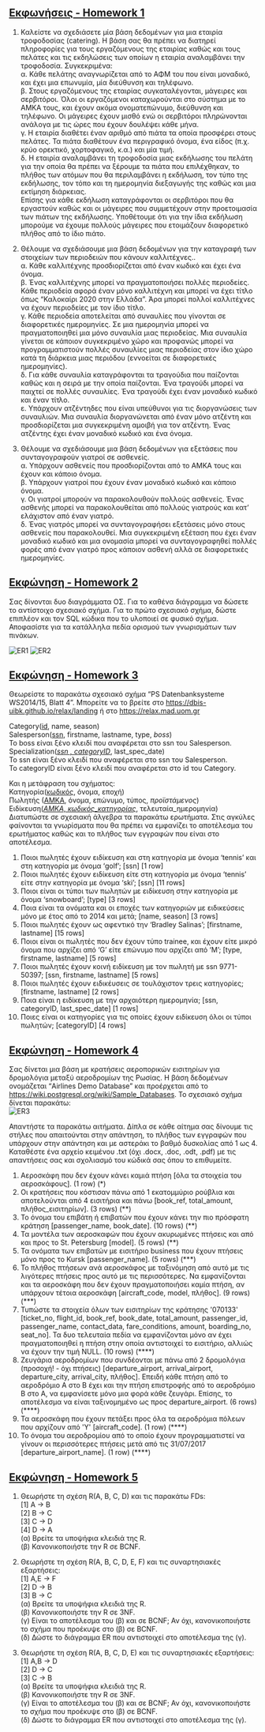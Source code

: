 ## [Εκφωνήσεις - Homework 1](/Semester2/Databases/Assignments/HW_1)

1. Καλείστε να σχεδιάσετε μία βάση δεδομένων για μια εταιρία τροφοδοσίας (catering). Η βάση σας θα πρέπει να διατηρεί πληροφορίες για τους εργαζόμενους της εταιρίας καθώς και τους πελάτες και τις εκδηλώσεις των οποίων η εταιρία αναλαμβάνει την τροφοδοσία. Συγκεκριμένα:  
   α. Κάθε πελάτης αναγνωρίζεται από το ΑΦΜ του που είναι μοναδικό, και έχει μια επωνυμία, μία
   διεύθυνση και τηλέφωνο.  
   β. Στους εργαζόμενους της εταιρίας συγκαταλέγονται, μάγειρες και σερβιτόροι. Όλοι οι εργαζόμενοι
   καταχωρούνται στο σύστημα με το ΑΜΚΑ τους, και έχουν ακόμα ονοματεπώνυμο, διεύθυνση και
   τηλέφωνο. Οι μάγειρες έχουν μισθό ενώ οι σερβιτόροι πληρώνονται ανάλογα με τις ώρες που έχουν
   δουλέψει κάθε μήνα.  
   γ. Η εταιρία διαθέτει έναν αριθμό από πιάτα τα οποία προσφέρει στους πελάτες. Τα πιάτα διαθέτουν
   ένα περιγραφικό όνομα, ένα είδος (π.χ. κρύο ορεκτικό, χορτοφαγικό, κ.α.) και μία τιμή.  
   δ. Η εταιρία αναλαμβάνει τη τροφοδοσία μιας εκδήλωσης του πελάτη για την οποία θα πρέπει να
   ξέρουμε τα πιάτα που επιλέχθηκαν, το πλήθος των ατόμων που θα περιλαμβάνει η εκδήλωση, τον
   τύπο της εκδήλωσης, τον τόπο και τη ημερομηνία διεξαγωγής της καθώς και μια εκτίμηση διάρκειας.  
   Επίσης για κάθε εκδήλωση καταγράφονται οι σερβιτόροι που θα εργαστούν καθώς και οι μάγειρες
   που συμμετέχουν στην προετοιμασία των πιάτων της εκδήλωσης. Υποθέτουμε ότι για την ίδια
   εκδήλωση μπορούμε να έχουμε πολλούς μάγειρες που ετοιμάζουν διαφορετικό πλήθος από το ίδιο
   πιάτο.

2. Θέλουμε να σχεδιάσουμε μια βάση δεδομένων για την καταγραφή των στοιχείων των περιοδειών που κάνουν καλλιτέχνες..  
   α. Κάθε καλλιτέχνης προσδιορίζεται από έναν κωδικό και έχει ένα όνομα.  
   β. Ένας καλλιτέχνης μπορεί να πραγματοποιήσει πολλές περιοδείες. Κάθε περιοδεία αφορά έναν μόνο
   καλλιτέχνη και μπορεί να έχει τίτλο όπως “Καλοκαίρι 2020 στην Ελλάδα”. Άρα μπορεί πολλοί
   καλλιτέχνες να έχουν περιοδείες με τον ίδιο τίτλο.  
   γ. Κάθε περιοδεία αποτελείται από συναυλίες που γίνονται σε διαφορετικές ημερομηνίες. Σε μια
   ημερομηνία μπορεί να πραγματοποιηθεί μια μόνο συναυλία μιας περιοδείας. Μια συναυλία γίνεται
   σε κάποιον συγκεκριμένο χώρο και προφανώς μπορεί να προγραμματιστούν πολλές συναυλίες μιας
   περιοδείας στον ίδιο χώρο κατά τη διάρκεια μιας περιόδου (εννοείται σε διαφορετικές ημερομηνίες).  
   δ. Για κάθε συναυλία καταγράφονται τα τραγούδια που παίζονται καθώς και η σειρά με την οποία
   παίζονται. Ένα τραγούδι μπορεί να παιχτεί σε πολλές συναυλίες. Ένα τραγούδι έχει έναν μοναδικό
   κωδικό και έναν τίτλο.  
   ε. Υπάρχουν ατζέντηδες που είναι υπεύθυνοι για τις διοργανώσεις των συναυλιών. Μια συναυλία
   διοργανώνεται από έναν μόνο ατζέντη και προσδιορίζεται μια συγκεκριμένη αμοιβή για τον ατζέντη.
   Ένας ατζέντης έχει έναν μοναδικό κωδικό και ένα όνομα.  

3. Θέλουμε να σχεδιάσουμε μια βάση δεδομένων για εξετάσεις που συνταγογραφούν γιατροί σε ασθενείς.  
   α. Υπάρχουν ασθενείς που προσδιορίζονται από το ΑΜΚΑ τους και έχουν και κάποιο όνομα.  
   β. Υπάρχουν γιατροί που έχουν έναν μοναδικό κωδικό και κάποιο όνομα.  
   γ. Οι γιατροί μπορούν να παρακολουθούν πολλούς ασθενείς. Ένας ασθενής μπορεί να παρακολουθείται
   από πολλούς γιατρούς και κατ’ ελάχιστον από έναν γιατρό.  
   δ. Ένας γιατρός μπορεί να συνταγογραφήσει εξετάσεις μόνο στους ασθενείς που παρακολουθεί. Μια
   συγκεκριμένη εξέταση που έχει έναν μοναδικό κωδικό και μια ονομασία μπορεί να συνταγογραφηθεί
   πολλές φορές από έναν γιατρό προς κάποιον ασθενή αλλά σε διαφορετικές ημερομηνίες.

## [Εκφώνηση - Homework 2](/Semester2/Databases/Assignments/HW_2)

Σας δίνονται δυο διαγράμματα ΟΣ. Για το καθένα διάγραμμα να δώσετε το αντίστοιχο σχεσιακό σχήμα.
Για το πρώτο σχεσιακό σχήμα, δώστε επιπλέον και τον SQL κώδικα που το υλοποιεί σε φυσικό σχήμα.
Αποφασίστε για τα κατάλληλα πεδία ορισμού των γνωρισμάτων των πινάκων.

![ER1](./HW_2/1.png)
![ER2](./HW_2/2.png)

## [Εκφώνηση - Homework 3](/Semester2/Databases/Assignments/HW_3)

Θεωρείστε το παρακάτω σχεσιακό σχήμα “PS Datenbanksysteme WS2014/15, Blatt 4”. Μπορείτε να
το βρείτε στο https://dbis-uibk.github.io/relax/landing ή στο https://relax.mad.uom.gr

Category(<ins>id</ins>, name, season)  
Salesperson(<ins>ssn</ins>, firstname, lastname, type, _boss_)  
Το boss είναι ξένο κλειδί που αναφέρεται στο ssn του Salesperson.  
Specialization(<ins>_ssn , categoryID_</ins>, last_spec_date)  
Το ssn είναι ξένο κλειδί που αναφέρεται στο ssn του Salesperson.  
Το categoryID είναι ξένο κλειδί που αναφέρεται στο id του Category.

Και η μετάφραση του σχήματος:  
Κατηγορία(<ins>κωδικός</ins>, όνομα, εποχή)  
Πωλητής (<ins>ΑΜΚΑ</ins>, όνομα, επώνυμο, τύπος, _προϊστάμενος_)  
Ειδίκευση(<ins>*ΑΜΚΑ, κωδικός_κατηγορίας*</ins>, τελευταία_ημερομηνία)  
Διατυπώστε σε σχεσιακή άλγεβρα τα παρακάτω ερωτήματα. Στις αγκύλες φαίνονται τα γνωρίσματα
που θα πρέπει να εμφανίζει το αποτέλεσμα του ερωτήματος καθώς και το πλήθος των εγγραφών που
είναι στο αποτέλεσμα.

1. Ποιοι πωλητές έχουν ειδίκευση και στη κατηγορία με όνομα ‘tennis’ και στη κατηγορία με
   όνομα ‘golf’; [ssn] [1 row]
2. Ποιοι πωλητές έχουν ειδίκευση είτε στη κατηγορία με όνομα ‘tennis’ είτε στην κατηγορία με
   όνομα ‘ski’; [ssn] [11 rows]
3. Ποιοι είναι οι τύποι των πωλητών με ειδίκευση στην κατηγορία με όνομα ‘snowboard’; [type]
   [3 rows]
4. Ποια είναι τα ονόματα και οι εποχές των κατηγοριών με ειδικεύσεις μόνο με έτος από το 2014
   και μετά; [name, season] [3 rows]
5. Ποιοι πωλητές έχουν ως αφεντικό την ‘Bradley Salinas’; [firstname, lastname] [15 rows]
6. Ποιοι είναι οι πωλητές που δεν έχουν τύπο trainee, και έχουν είτε μικρό όνομα που αρχίζει
   από ‘G’ είτε επώνυμο που αρχίζει από ‘Μ’; [type, firstname, lastname] [5 rows]
7. Ποιοι πωλητές έχουν κοινή ειδίκευση με τον πωλητή με ssn 9771-50397; [ssn, firstname,
   lastname] [5 rows]
8. Ποιοι πωλητές έχουν ειδικέυσεις σε τουλάχιστον τρεις κατηγορίες; [firstname, lastname] [2
   rows]
9. Ποια είναι η ειδίκευση με την αρχαιότερη ημερομηνία; [ssn, categoryID, last_spec_date] [1
   rows]
10. Ποιες είναι οι κατηγορίες για τις οποίες έχουν ειδίκευση όλοι οι τύποι πωλητών; [categoryID]
    [4 rows]

## [Εκφώνηση - Homework 4](/Semester2/Databases/Assignments/HW_4)   
Σας δίνεται μια βάση με κρατήσεις αεροπορικών εισιτηρίων για δρομολόγια μεταξύ αεροδρομίων
της Ρωσίας. Η βάση δεδομένων ονομάζεται “Airlines Demo Database” και προέρχεται από το
https://wiki.postgresql.org/wiki/Sample_Databases. Το σχεσιακό σχήμα δίνεται παρακάτω:  
![ER3](./HW_4/1.png)

Απαντήστε τα παρακάτω αιτήματα. Δίπλα σε κάθε αίτημα σας δίνουμε τις στήλες που απαιτούνται
στην απάντηση, το πλήθος των εγγραφών που υπάρχουν στην απάντηση και με αστεράκι το βαθμό
δυσκολίας από 1 ως 4. Καταθέστε ένα αρχείο κειμένου .txt (όχι .docx, .doc, .odt, .pdf) με τις
απαντήσεις σας και σχολιασμό του κώδικά σας όπου το επιθυμείτε.    
01. Αεροσκάφη που δεν έχουν κάνει καμιά πτήση [όλα τα στοιχεία του αεροσκάφους]. (1 row) (*)  
02. Οι κρατήσεις που κόστισαν πάνω από 1 εκατομμύριο ρούβλια και αποτελούνται από 4
εισιτήρια και πάνω [book_ref, total_amount, πλήθος_εισιτηρίων]. (3 rows) (**)   
03. Το όνομα του επιβάτη ή επιβατών που έχουν κάνει την πιο πρόσφατη κράτηση
[passenger_name, book_date]. (10 rows) (**)  
04. Τα μοντέλα των αεροσκαφών που έχουν ακυρωμένες πτήσεις και από και προς το St.
Petersburg [model]. (5 rows) (**)  
05. Τα ονόματα των επιβατών με εισιτήριο business που έχουν πτήσεις μόνο προς τo Kursk
[passenger_name]. (5 rows) (***)  
06. Το πλήθος πτήσεων ανά αεροσκάφος με ταξινόμηση από αυτό με τις λιγότερες πτήσεις προς
αυτό με τις περισσότερες. Να εμφανίζονται και τα αεροσκάφη που δεν έχουν πραγματοποιήσει
καμία πτήση, αν υπάρχουν τέτοια αεροσκάφη [aircraft_code, model, πλήθος]. (9 rows) (***)  
07. Τυπώστε τα στοιχεία όλων των εισιτηρίων της κράτησης '070133' [ticket_no, flight_id,
book_ref, book_date, total_amount, passenger_id, passenger_name, contact_data,
fare_conditions, amount, boarding_no, seat_no]. Τα δυο τελευταία πεδία να εμφανίζονται μόνο
αν έχει πραγματοποιηθεί η πτήση στην οποία αντιστοιχεί το εισιτήριο, αλλιώς να έχουν την
τιμή NULL. (10 rows) (****)   
08. Ζευγάρια αεροδρομίων που συνδέονται με πάνω από 2 δρομολόγια (προσοχή! - όχι πτήσεις)
[departure_airport, arrival_airport, departure_city, arrival_city, πλήθος]. Επειδή κάθε πτήση
από το αεροδρόμιο Α στο Β έχει και την πτήση επιστροφής από το αεροδρόμιο Β στο Α, να
εμφανίσετε μόνο μια φορά κάθε ζευγάρι. Επίσης, το αποτέλεσμα να είναι ταξινομημένο ως
προς departure_airport. (6 rows) (****)  
09. Τα αεροσκάφη που έχουν πετάξει προς όλα τα αεροδρόμια πόλεων που αρχίζουν από 'Υ'
[aircraft_code]. (1 row) (****)  
10. Το όνομα του αεροδρομίου από το οποίο έχουν προγραμματιστεί να γίνουν οι περισσότερες
πτήσεις μετά από τις 31/07/2017 [departure_airport_name]. (1 row) (****)  

## [Εκφώνηση - Homework 5](/Semester2/Databases/Assignments/HW_5)   
1. Θεωρήστε τη σχέση R(A, B, C, D) και τις παρακάτω FDs:  
[1] A → B  
[2] B → C  
[3] C → D  
[4] D → A  
(α) Βρείτε τα υποψήφια κλειδιά της R.  
(β) Κανονικοποιήστε την R σε BCNF.  

2. Θεωρήστε τη σχέση R(A, B, C, D, E, F) και τις συναρτησιακές εξαρτήσεις:  
[1] A,E → F  
[2] D → B  
[3] B → C  
(α) Βρείτε τα υποψήφια κλειδιά της R.  
(β) Κανονικοποιήστε την R σε 3NF.  
(γ) Είναι το αποτέλεσμα του (β) και σε BCNF; Αν όχι, κανονικοποιήστε το σχήμα που προέκυψε
στο (β) σε BCNF.  
(δ) Δώστε το διάγραμμα ER που αντιστοιχεί στο αποτέλεσμα της (γ).  

3. Θεωρήστε τη σχέση R(A, B, C, D, E) και τις συναρτησιακές εξαρτήσεις:  
[1] A,B → D  
[2] D → C  
[3] C → B  
(α) Βρείτε τα υποψήφια κλειδιά της R.  
(β) Κανονικοποιήστε την R σε 3NF.  
(γ) Είναι το αποτέλεσμα του (β) και σε BCNF; Αν όχι, κανονικοποιήστε το σχήμα που προέκυψε
στο (β) σε BCNF.  
(δ) Δώστε το διάγραμμα ER που αντιστοιχεί στο αποτέλεσμα της (γ).  